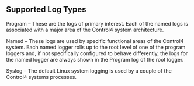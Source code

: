 ## Supported Log Types

Program – These are the logs of primary interest. Each of the named logs is associated with a major area of the Control4 system architecture.


Named – These logs are used by specific functional areas of the Control4 system. Each named logger rolls up to the root level of one of the program loggers and, if not specifically configured to behave differently, the logs for the named logger are always shown in the Program log of the root logger.


Syslog – The default Linux system logging is used by a couple of the Control4 systems processes. 
